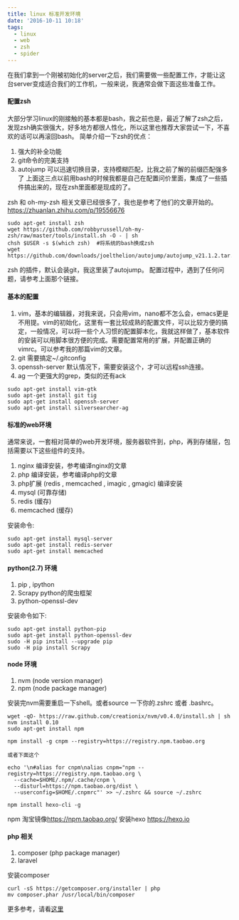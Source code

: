 ```yaml
---
title: linux 标准开发环境
date: '2016-10-11 10:18'
tags:
  - linux
  - web
  - zsh
  - spider
---
```


在我们拿到一个刚被初始化的server之后，我们需要做一些配置工作，才能让这台server变成适合我们的工作机，一般来说，我通常会做下面这些准备工作。

#### 配置zsh
大部分学习linux的刚接触的基本都是bash，我之前也是，最近了解了zsh之后，发现zsh确实很强大，好多地方都很人性化，所以这里也推荐大家尝试一下，不喜欢的话可以再滚回bash。
简单介绍一下zsh的优点：
1. 强大的补全功能
2. git命令的完美支持
3. autojump 可以迅速切换目录，支持模糊匹配，比我之前了解的前缀匹配强多了
上面这三点以前用bash的时候我都是自己在配置问价里面，集成了一些插件搞出来的，现在zsh里面都是现成的了。

zsh 和 oh-my-zsh 相关文章已经很多了，我也是参考了他们的文章开始的。 https://zhuanlan.zhihu.com/p/19556676 

```shell
sudo apt-get install zsh
wget https://github.com/robbyrussell/oh-my-zsh/raw/master/tools/install.sh -O - | sh
chsh $USER -s $(which zsh)  #将系统的bash换成zsh
wget https://github.com/downloads/joelthelion/autojump/autojump_v21.1.2.tar.gz
```
zsh 的插件，默认会装git，我这里装了autojump。
配置过程中，遇到了任何问题，请参考上面那个链接。

#### 基本的配置

1. vim，基本的编辑器，对我来说，只会用vim，nano都不怎么会，emacs更是不用提。vim的初始化，这里有一套比较成熟的配置文件，可以比较方便的搞定，一般情况，可以将一些个人习惯的配置脚本化，我就这样做了，基本软件的安装可以用脚本很方便的完成。需要配置常用的扩展，并配置正确的vimrc。可以参考我的那篇vim的文章。
2. git 需要搞定~/.gitconfig
3. openssh-server 默认情况下，需要安装这个，才可以远程ssh连接。
4. ag 一个更强大的grep，类似的还有ack
```shell
sudo apt-get install vim-gtk
sudo apt-get install git tig
sudo apt-get install openssh-server
sudo apt-get install silversearcher-ag
```

#### 标准的web环境
通常来说，一套相对简单的web开发环境，服务器软件到，php，再到存储层，包括需要以下这些组件的支持。

1. nginx  编译安装，参考编译nginx的文章
2. php    编译安装，参考编译php的文章
3. php扩展 (redis , memcached , imagic , gmagic) 编译安装
4. mysql  (可靠存储)
5. redis  (缓存)
6. memcached  (缓存)

安装命令:

```shell
sudo apt-get install mysql-server
sudo apt-get install redis-server
sudo apt-get install memcached
```

#### python(2.7) 环境

1. pip , ipython
2. Scrapy  python的爬虫框架
3. python-openssl-dev

安装命令如下:
```shell
sudo apt-get install python-pip
sudo apt-get install python-openssl-dev
sudo -H pip install --upgrade pip
sudo -H pip install Scrapy
```

#### node 环境

1. nvm (node version manager)
2. npm (node package manager)

安装完nvm需要重启一下shell。或者source 一下你的.zshrc 或者 .bashrc。

```shell
wget -qO- https://raw.github.com/creationix/nvm/v0.4.0/install.sh | sh
nvm install 0.10
sudo apt-get install npm

npm install -g cnpm --registry=https://registry.npm.taobao.org

或者下面这个

echo '\n#alias for cnpm\nalias cnpm="npm --registry=https://registry.npm.taobao.org \
  --cache=$HOME/.npm/.cache/cnpm \
  --disturl=https://npm.taobao.org/dist \
  --userconfig=$HOME/.cnpmrc"' >> ~/.zshrc && source ~/.zshrc

npm install hexo-cli -g
```

npm 淘宝镜像<https://npm.taobao.org/>
安装hexo <https://hexo.io>

#### php 相关

1. composer (php package manager)
2. laravel

安装composer
```shell
curl -sS https://getcomposer.org/installer | php
mv composer.phar /usr/local/bin/composer
```
更多参考，请看[这里](https://segmentfault.com/a/1190000000353129)

